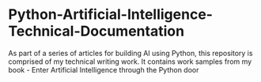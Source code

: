 # Python-Artificial-Intelligence-Technical-Documentation
As part of a series of articles for building AI using Python, this repository is comprised of my technical writing work. It contains work samples from my book - Enter Artificial Intelligence through the Python door

